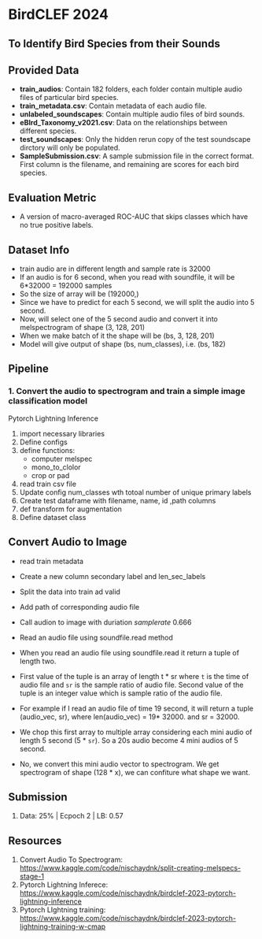 # BirdCLEF 2024

## To Identify Bird Species from their Sounds

## Provided Data

* **train_audios**: Contain 182 folders, each folder contain multiple audio files of particular bird species.
* **train_metadata.csv**: Contain metadata of each audio file.
* **unlabeled_soundscapes**: Contain multiple audio files of bird sounds.
* **eBIrd_Taxonomy_v2021.csv**: Data on the relationships between different species.
* **test_soundscapes**: Only the hidden rerun copy of the test soundscape dirctory will only be populated.
* **SampleSubmission.csv**: A sample submission file in the correct format. First column is the filename, and remaining are scores for each bird species.

## Evaluation Metric

* A version of macro-averaged ROC-AUC that skips classes which have no true positive labels.

## Dataset Info

* train audio are in different length and sample rate is 32000
* If an audio is for 6 second, when you read with soundfile, it will be 6*32000 = 192000 samples
* So the size of array will be (192000,)
* Since we have to predict for each 5 second, we will split the audio into 5 second.
* Now, will select one of the 5 second audio and convert it into melspectrogram of shape (3, 128, 201)
* When we make batch of it the shape will be (bs, 3, 128, 201)
* Model will give output of shape (bs, num_classes), i.e. (bs, 182)

## Pipeline

### 1. Convert the audio to spectrogram and train a simple image classification model

Pytorch Lightning Inference

1. import necessary libraries
2. Define configs
3. define functions:
    * computer melspec
    * mono_to_clolor
    * crop or pad
4. read train csv file
5. Update config num_classes wth totoal number of unique primary labels
6. Create test dataframe with filename, name, id ,path columns
7. def transform for augmentation
8. Define dataset class

## Convert Audio to Image

* read train metadata
* Create a new column secondary label and len_sec_labels
* Split the data into train ad valid
* Add path of corresponding audio file
* Call audion to image with duriation *samplerate* 0.666

* Read an audio file using soundfile.read method
* When you read an audio file using soundfile.read it return a tuple of length two.
* First value of the tuple is an array of length t * sr where `t` is the time of audio file and `sr` is the sample ratio of audio file. Second value of the tuple is an integer value which is sample ratio of the audio file.
* For example if I read an audio file of time 19 second, it will return a tuple (audio_vec, sr), where len(audio_vec) = 19* 32000. and sr = 32000.
* We chop this first array to multiple array considering each mini audio of length 5 second (5 * `sr`). So a 20s audio become 4 mini audios of 5 second.
* No, we convert this mini audio vector to spectrogram. We get spectrogram of shape (128 * x), we can confiture what shape we want.

## Submission
1. Data: 25% | Ecpoch 2 | LB: 0.57

## Resources

1. Convert Audio To Spectrogram: <https://www.kaggle.com/code/nischaydnk/split-creating-melspecs-stage-1>
2. Pytorch Lightning Inferece: <https://www.kaggle.com/code/nischaydnk/birdclef-2023-pytorch-lightning-inference>
3. Pytorch LIghtning training: <https://www.kaggle.com/code/nischaydnk/birdclef-2023-pytorch-lightning-training-w-cmap>
